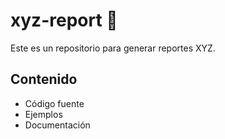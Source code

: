 # xyz-report 🚀
Este es un repositorio para generar reportes XYZ.  

## Contenido
- Código fuente
- Ejemplos
- Documentación
